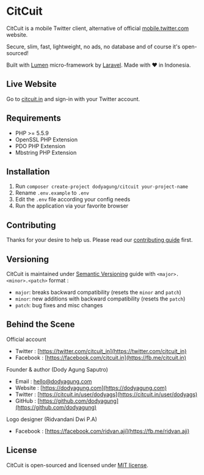 # CitCuit

CitCuit is a mobile Twitter client, alternative of official [mobile.twitter.com](https://mobile.twitter.com) website. 

Secure, slim, fast, lightweight, no ads, no database and of course it's open-sourced!

Built with [Lumen](https://lumen.laravel.com) micro-framework by [Laravel](https://laravel.com). Made with :heart: in Indonesia.

## Live Website

Go to [citcuit.in](https://citcuit.in) and sign-in with your Twitter account.

## Requirements

* PHP >= 5.5.9
* OpenSSL PHP Extension
* PDO PHP Extension
* Mbstring PHP Extension

## Installation

1. Run `composer create-project dodyagung/citcuit your-project-name`
2. Rename `.env.example` to `.env` 
3. Edit the `.env` file according your config needs
4. Run the application via your favorite browser
 
## Contributing

Thanks for your desire to help us. Please read our [contributing guide](https://github.com/dodyagung/citcuit/blob/develop/CONTRIBUTING.md) first. 

## Versioning

CitCuit is maintained under [Semantic Versioning](http://semver.org) guide with `<major>.<minor>.<patch>` format :
* `major`: breaks backward compatibility (resets the `minor` and `patch`)
* `minor`: new additions with backward compatibility (resets the `patch`)
* `patch`: bug fixes and misc changes

## Behind the Scene

Official account
* Twitter : [https://twitter.com/citcuit_in](https://twitter.com/citcuit_in)
* Facebook : [https://facebook.com/citcuit.in](https://fb.me/citcuit.in)

Founder & author (Dody Agung Saputro)
* Email : [hello@dodyagung.com](mailto:hello@dodyagung.com)
* Website : [https://dodyagung.com](https://dodyagung.com)
* Twitter : [https://citcuit.in/user/dodyags](https://citcuit.in/user/dodyags)
* GitHub : [https://github.com/dodyagung](https://github.com/dodyagung)

Logo designer (Ridvandani Dwi P.A)
* Facebook : [https://facebook.com/ridvan.aji](https://fb.me/ridvan.aji)

## License

CitCuit is open-sourced and licensed under [MIT license](https://github.com/dodyagung/citcuit/blob/develop/LICENSE.md).